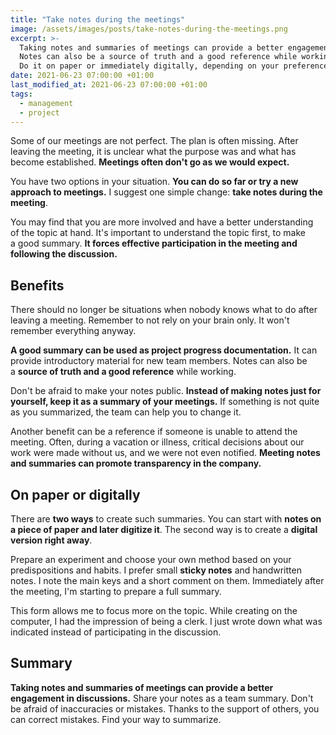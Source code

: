 ```yaml
---
title: "Take notes during the meetings"
image: /assets/images/posts/take-notes-during-the-meetings.png
excerpt: >-
  Taking notes and summaries of meetings can provide a better engagement in discussions.
  Notes can also be a source of truth and a good reference while working.
  Do it on paper or immediately digitally, depending on your preferences.
date: 2021-06-23 07:00:00 +01:00
last_modified_at: 2021-06-23 07:00:00 +01:00
tags:
  - management
  - project
---
```


  Some of our meetings are not perfect.
  The plan is often missing.
  After leaving the meeting, it is unclear what the purpose was and what has become established.
  **Meetings often don't go as we would expect.**

  You have two options in your situation.
  **You can do so far or try a new approach to meetings.**
  I suggest one simple change: **take notes during the meeting**.

  You may find that you are more involved and have a better understanding of the topic at hand.
  It's important to understand the topic first, to make a good summary.
  **It forces effective participation in the meeting and following the discussion.**

## Benefits

  There should no longer be situations when nobody knows what to do after leaving a meeting.
  Remember to not rely on your brain only.
  It won't remember everything anyway.

  **A good summary can be used as project progress documentation.**
  It can provide introductory material for new team members.
  Notes can also be a **source of truth and a good reference** while working.

  Don't be afraid to make your notes public.
  **Instead of making notes just for yourself, keep it as a summary of your meetings.**
  If something is not quite as you summarized, the team can help you to change it.

  Another benefit can be a reference if someone is unable to attend the meeting.
  Often, during a vacation or illness, critical decisions about our work were made without us, and we were not even notified.
  **Meeting notes and summaries can promote transparency in the company.**

## On paper or digitally

  There are **two ways** to create such summaries.
  You can start with **notes on a piece of paper and later digitize it**.
  The second way is to create a **digital version right away**.

  Prepare an experiment and choose your own method based on your predispositions and habits.
  I prefer small **sticky notes** and handwritten notes.
  I note the main keys and a short comment on them.
  Immediately after the meeting, I'm starting to prepare a full summary.

  This form allows me to focus more on the topic.
  While creating on the computer, I had the impression of being a clerk.
  I just wrote down what was indicated instead of participating in the discussion.

## Summary

  **Taking notes and summaries of meetings can provide a better engagement in discussions.**
  Share your notes as a team summary.
  Don't be afraid of inaccuracies or mistakes.
  Thanks to the support of others, you can correct mistakes.
  Find your way to summarize.
